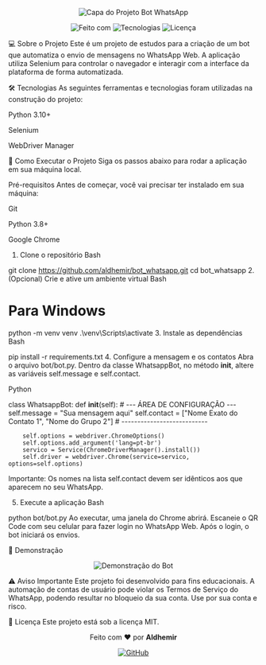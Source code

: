 <p align="center">
<img src="URL_DA_SUA_IMAGEM_DE_CAPA_AQUI.png" alt="Capa do Projeto Bot WhatsApp">
</p>

<p align="center">
<img alt="Feito com" src="https://img.shields.io/badge/Feito%20com-Python-blue?style=for-the-badge&logo=python">
<img alt="Tecnologias" src="https://img.shields.io/badge/Tecnologias-Selenium%20%7C%20WebDriver-green?style=for-the-badge">
<img alt="Licença" src="https://img.shields.io/badge/Licença-MIT-red?style=for-the-badge">
</p>

💻 Sobre o Projeto
Este é um projeto de estudos para a criação de um bot que automatiza o envio de mensagens no WhatsApp Web. A aplicação utiliza Selenium para controlar o navegador e interagir com a interface da plataforma de forma automatizada.

🛠️ Tecnologias
As seguintes ferramentas e tecnologias foram utilizadas na construção do projeto:

Python 3.10+

Selenium

WebDriver Manager

🚀 Como Executar o Projeto
Siga os passos abaixo para rodar a aplicação em sua máquina local.

Pré-requisitos
Antes de começar, você vai precisar ter instalado em sua máquina:

Git

Python 3.8+

Google Chrome

1. Clone o repositório
Bash

git clone https://github.com/aldhemir/bot_whatsapp.git
cd bot_whatsapp
2. (Opcional) Crie e ative um ambiente virtual
Bash

# Para Windows
python -m venv venv
.\venv\Scripts\activate
3. Instale as dependências
Bash

pip install -r requirements.txt
4. Configure a mensagem e os contatos
Abra o arquivo bot/bot.py. Dentro da classe WhatsappBot, no método __init__, altere as variáveis self.message e self.contact.

Python

class WhatsappBot:
    def __init__(self):
        # --- ÁREA DE CONFIGURAÇÃO ---
        self.message = "Sua mensagem aqui"
        self.contact = ["Nome Exato do Contato 1", "Nome do Grupo 2"]
        # ---------------------------
        
        self.options = webdriver.ChromeOptions()
        self.options.add_argument('lang=pt-br')
        servico = Service(ChromeDriverManager().install())
        self.driver = webdriver.Chrome(service=servico, options=self.options)
Importante: Os nomes na lista self.contact devem ser idênticos aos que aparecem no seu WhatsApp.

5. Execute a aplicação
Bash

python bot/bot.py
Ao executar, uma janela do Chrome abrirá. Escaneie o QR Code com seu celular para fazer login no WhatsApp Web. Após o login, o bot iniciará os envios.

📸 Demonstração
<p align="center">
<img src="URL_DO_SEU_GIF_DE_DEMONSTRAÇÃO_AQUI.gif" alt="Demonstração do Bot">
</p>

⚠️ Aviso Importante
Este projeto foi desenvolvido para fins educacionais. A automação de contas de usuário pode violar os Termos de Serviço do WhatsApp, podendo resultar no bloqueio da sua conta. Use por sua conta e risco.

📝 Licença
Este projeto está sob a licença MIT.

<p align="center">
Feito com ❤️ por <strong>Aldhemir</strong>
</p>
<p align="center">
<a href="https://github.com/aldhemir">
<img src="https://img.shields.io/badge/GitHub-100000?style=for-the-badge&logo=github&logoColor=white" alt="GitHub"/>
</a>
</p>
